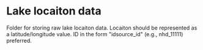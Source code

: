 Lake locaiton data
===

Folder for storing raw lake locaiton data. Locaiton should 
be represented as a latitude/longitude value. ID in the 
form "idsource_id" (e.g., nhd_11111) preferred.
